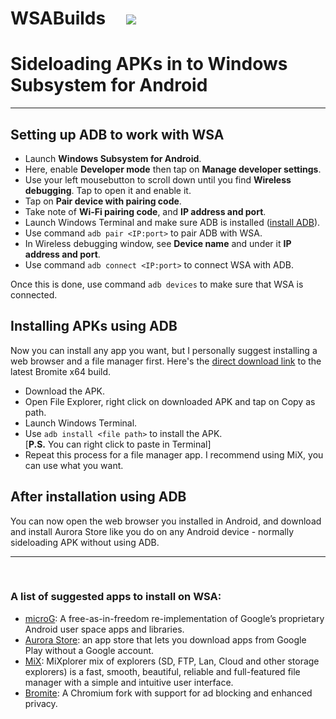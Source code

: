 # WSABuilds &nbsp; &nbsp; <img src="https://img.shields.io/github/downloads/MustardChef/WSABuilds/total?label=Total%20Downloads&style=for-the-badge"/> &nbsp; 

# Sideloading APKs in to Windows Subsystem for Android
-------------

## Setting up ADB to work with WSA
- Launch **Windows Subsystem for Android**.
- Here, enable **Developer mode** then tap on **Manage developer settings**.
- Use your left mousebutton to scroll down until you find **Wireless debugging**. Tap to open it and enable it.
- Tap on **Pair device with pairing code**. 
- Take note of **Wi-Fi pairing code**, and **IP address and port**.
- Launch Windows Terminal and make sure ADB is installed ([install ADB](https://www.xda-developers.com/install-adb-windows-macos-linux/#adbsetupwindows)).
- Use command ``adb pair <IP:port>`` to pair ADB with WSA.
- In Wireless debugging window, see **Device name** and under it **IP address and port**.
- Use command ``adb connect <IP:port>`` to connect WSA with ADB.

Once this is done, use command ``adb devices`` to make sure that WSA is connected.


## Installing APKs using ADB
Now you can install any app you want, but I personally suggest installing a web browser and a file manager first. 
Here's the [direct download link](https://github.com/bromite/bromite/releases/latest/download/x64_ChromePublic.apk) to the latest Bromite x64 build.
- Download the APK.
- Open File Explorer, right click on downloaded APK and tap on Copy as path.
- Launch Windows Terminal.
- Use ``adb install <file path>`` to install the APK.   
[**P.S.** You can right click to paste in Terminal]
- Repeat this process for a file manager app. I recommend using MiX, you can use what you want.

## After installation using ADB
You can now open the web browser you installed in Android, and download and install Aurora Store like you do on any Android device - normally sideloading APK without using ADB.
***
&nbsp; 

### A list of suggested apps to install on WSA:
- [microG](https://microg.org/): A free-as-in-freedom re-implementation of Google’s proprietary Android user space apps and libraries.
- [Aurora Store](https://files.auroraoss.com/AuroraStore/Stable/): an app store that lets you download apps from Google Play without a Google account.
- [MiX](https://forum.xda-developers.com/t/app-2-2-mixplorer-v6-x-released-fully-featured-file-manager.1523691/): MiXplorer mix of explorers (SD, FTP, Lan, Cloud and other storage explorers) is a fast, smooth, beautiful, reliable and full-featured file manager with a simple and intuitive user interface.
- [Bromite](https://github.com/bromite/bromite): A Chromium fork with support for ad blocking and enhanced privacy.
